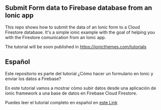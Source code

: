 ## Submit Form data to Firebase database from an Ionic app

This repo shows how to submit the data of an Ionic form to a Cloud Firestore database. 
It's a simple ionic example with the goal of helping you with the Firestore comunication from an Ionic app.

The tutorial will be soon published in https://ionicthemes.com/tutorials

## Español
Este repositorio es parte del tutorial ¿Cómo hacer un formulario en Ionic y enviar los datos a Firebase?

En este tutorial vamos a mostrar cómo subir datos desde una aplicación de ionic framework a una base de datos en Firebase Cloud Firestore. 

Puedes leer el tutorial completo en español en [este Link](https://medium.com/learn-ionic-framework/c%C3%B3mo-hacer-un-formulario-en-ionic-y-enviar-los-datos-a-firebase-b8bdd84b99f2)
